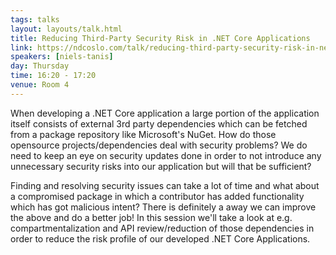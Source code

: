 ```yaml
---
tags: talks
layout: layouts/talk.html
title: Reducing Third-Party Security Risk in .NET Core Applications
link: https://ndcoslo.com/talk/reducing-third-party-security-risk-in-net-core-applications/
speakers: [niels-tanis]
day: Thursday
time: 16:20 - 17:20
venue: Room 4
---
```

When developing a .NET Core application a large portion of the application itself consists of external 3rd party dependencies which can be fetched from a package repository like Microsoft's NuGet.
How do those opensource projects/dependencies deal with security problems? We do need to keep an eye on security updates done in order to not introduce any unnecessary security risks into our application but will that be sufficient?

Finding and resolving security issues can take a lot of time and what about a compromised package in which a contributor has added functionality which has got malicious intent?
There is definitely a away we can improve the above and do a better job! In this session we'll take a look at e.g. compartmentalization and API review/reduction of those dependencies in order to reduce the risk profile of our developed .NET Core Applications.